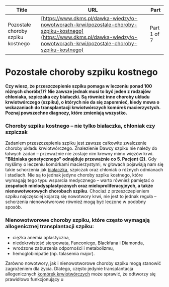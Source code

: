 | **Title**       | **URL**           | **Part**              |
|-----------------|-------------------|-----------------------|
| Pozostałe choroby szpiku kostnego         | [https://www.dkms.pl/dawka-wiedzy/o-nowotworach-krwi/pozostale-choroby-szpiku-kostnego](https://www.dkms.pl/dawka-wiedzy/o-nowotworach-krwi/pozostale-choroby-szpiku-kostnego)    | Part 1 of 7          |

# Pozostałe choroby szpiku kostnego

**Czy wiesz, że przeszczepienie szpiku pomaga w leczeniu ponad 100 różnych chorób(1\)? Nie zawsze jednak musi to być jeden z rodzajów chłoniaka, szpiczaka czy białaczki. Są również inne choroby układu krwiotwórczego (szpiku), o których nie da się zapomnieć, kiedy mowa o wskazaniach do transplantacji krwiotwórczych komórek macierzystych. Poznaj powszechne diagnozy, które zmieniają wszystko.**


### Choroby szpiku kostnego – nie tylko białaczka, chłoniak czy szpiczak


Zadaniem przeszczepienia szpiku jest zawsze całkowite zwalczenie choroby układu krwiotwórczego. Znalezienie Dawcy szpiku nie należy do łatwych zadań – przeważnie nie zostaje nim krewny mimo więzów krwi. **"Bliźniaka genetycznego" odnajduje przeważnie co 5\. Pacjent (2\).** Gdy myślimy o leczeniu komórkami macierzystymi, w głowach pojawiają nam się takie schorzenia jak [białaczka](https://www.dkms.pl/dawka-wiedzy/o-nowotworach-krwi/bialaczka), szpiczak oraz chłoniak o różnych odmianach i stadiach. Nie są to jednak jedyne choroby szpiku kostnego, które wymagają tego typu wsparcia medycznego – warto również pamiętać o **zespołach mielodysplastycznych oraz mieloproliferacyjnych, a także nienowotworowych chorobach szpiku**. Chociaż z przeszczepieniem szpiku najczęściej kojarzą się nowotwory krwi, nie jest to jednak reguła – schorzenia nienowotworowe również mogą być leczone w podobny sposób.


### Nienowotworowe choroby szpiku, które często wymagają allogenicznej transplantacji szpiku:


* ciężka anemia aplastyczna,
* niedokrwistość sierpowata, Fanconiego, Blackfana i Diamonda,
* wrodzone zaburzenia odporności i metabolizmu,
* hemoglobinipatie (np. talasemia major).


Zarówno nowotwory, jak i nienowotworowe choroby szpiku mogą stanowić zagrożeniem dla życia. Dlatego, często jedynie transplantacja allogenicznych [komórek krwiotwórczych](https://www.dkms.pl/dawka-wiedzy/o-nowotworach-krwi/co-to-sa-komorki-macierzyste) może sprawić, że odtworzy się prawidłowo funkcjonujący u